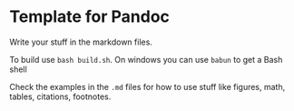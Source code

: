 # Template for Pandoc

Write your stuff in the markdown files.

To build use `bash build.sh`. On windows you can use `babun` to get a Bash shell

Check the examples in the `.md` files for how to use stuff like figures, math, tables, citations, footnotes.

